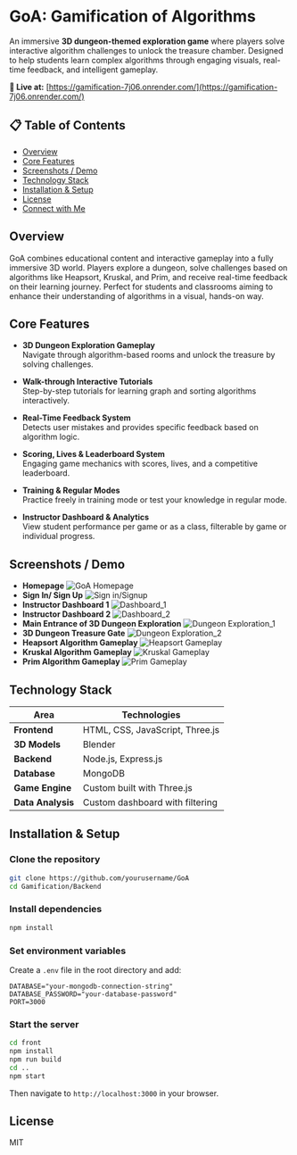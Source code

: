 # GoA: Gamification of Algorithms

An immersive **3D dungeon-themed exploration game** where players solve interactive algorithm challenges to unlock the treasure chamber. Designed to help students learn complex algorithms through engaging visuals, real-time feedback, and intelligent gameplay.

**🔗 Live at:** [https://gamification-7j06.onrender.com/](https://gamification-7j06.onrender.com/)

## 📋 Table of Contents

- [Overview](#overview)
- [Core Features](#core-features)
- [Screenshots / Demo](#screenshots--demo)
- [Technology Stack](#technology-stack)
- [Installation & Setup](#installation--setup)
- [License](#license)
- [Connect with Me](#connect-with-me)

## Overview

GoA combines educational content and interactive gameplay into a fully immersive 3D world. Players explore a dungeon, solve challenges based on algorithms like Heapsort, Kruskal, and Prim, and receive real-time feedback on their learning journey. Perfect for students and classrooms aiming to enhance their understanding of algorithms in a visual, hands-on way.

## Core Features

- **3D Dungeon Exploration Gameplay**  
  Navigate through algorithm-based rooms and unlock the treasure by solving challenges.

- **Walk-through Interactive Tutorials**  
  Step-by-step tutorials for learning graph and sorting algorithms interactively.

- **Real-Time Feedback System**  
  Detects user mistakes and provides specific feedback based on algorithm logic.

- **Scoring, Lives & Leaderboard System**  
  Engaging game mechanics with scores, lives, and a competitive leaderboard.

- **Training & Regular Modes**  
  Practice freely in training mode or test your knowledge in regular mode.

- **Instructor Dashboard & Analytics**  
  View student performance per game or as a class, filterable by game or individual progress.

## Screenshots / Demo

- **Homepage**
  ![GoA Homepage](https://firebasestorage.googleapis.com/v0/b/commit-genie.firebasestorage.app/o/GoA%2FGoA%20p-1.png?alt=media&token=750e76c7-d553-4c29-8e18-033de3ec70ce)
- **Sign In/ Sign Up**
  ![Sign in/Signup](https://firebasestorage.googleapis.com/v0/b/commit-genie.firebasestorage.app/o/GoA%2FGoA%20p-2.png?alt=media&token=09269f2e-ebee-4aa3-b249-8e939971d5b3)
- **Instructor Dashboard 1**
  ![Dashboard_1](https://firebasestorage.googleapis.com/v0/b/commit-genie.firebasestorage.app/o/GoA%2FGoA%20p-3.png?alt=media&token=d6c8a161-12d1-4e1e-86ee-e33daa77e976)
- **Instructor Dashboard 2**
  ![Dashboard_2](https://firebasestorage.googleapis.com/v0/b/commit-genie.firebasestorage.app/o/GoA%2FGoA%20p-4.png?alt=media&token=f9842872-912d-4962-bd66-51a8ddd28e97)
- **Main Entrance of 3D Dungeon Exploration**
  ![Dungeon Exploration_1](https://firebasestorage.googleapis.com/v0/b/commit-genie.firebasestorage.app/o/GoA%2FGoA%20p-5.png?alt=media&token=2e42ecbf-ee99-49a1-922a-dff70185a02f)
- **3D Dungeon Treasure Gate**
  ![Dungeon Exploration_2](https://firebasestorage.googleapis.com/v0/b/commit-genie.firebasestorage.app/o/GoA%2FGoA%20p-6.png?alt=media&token=9142d270-dce7-4cb5-8096-87ee227a6d27)
- **Heapsort Algorithm Gameplay**
  ![Heapsort Gameplay](https://firebasestorage.googleapis.com/v0/b/commit-genie.firebasestorage.app/o/GoA%2FGoA%20p-7.png?alt=media&token=6080bd90-99b3-4d38-ad5a-cdf053d174a6)
- **Kruskal Algorithm Gameplay**
  ![Kruskal Gameplay](https://firebasestorage.googleapis.com/v0/b/commit-genie.firebasestorage.app/o/GoA%2FGoA%20p-8.png?alt=media&token=481ad1e0-2dc7-4046-9927-37e885a70986)
- **Prim Algorithm Gameplay**
  ![Prim Gameplay](https://firebasestorage.googleapis.com/v0/b/commit-genie.firebasestorage.app/o/GoA%2FGoA%20p-9.png?alt=media&token=2daaecac-1bdd-484b-946c-00742c2e9eee)

## Technology Stack

| Area              | Technologies                    |
| ----------------- | ------------------------------- |
| **Frontend**      | HTML, CSS, JavaScript, Three.js |
| **3D Models**     | Blender                         |
| **Backend**       | Node.js, Express.js             |
| **Database**      | MongoDB                         |
| **Game Engine**   | Custom built with Three.js      |
| **Data Analysis** | Custom dashboard with filtering |

## Installation & Setup

### Clone the repository

```bash
git clone https://github.com/yourusername/GoA
cd Gamification/Backend
```

### Install dependencies

```bash
npm install
```

### Set environment variables

Create a `.env` file in the root directory and add:

```env
DATABASE="your-mongodb-connection-string"
DATABASE_PASSWORD="your-database-password"
PORT=3000
```

### Start the server

```bash
cd front
npm install
npm run build
cd ..
npm start
```

Then navigate to `http://localhost:3000` in your browser.

## License

MIT 
